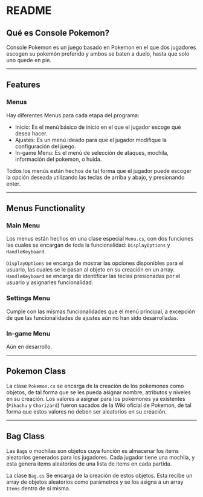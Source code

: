 # README

## Qué es Console Pokemon?

Console Pokemon es un juego basado en Pokemon en el que dos jugadores escogen su pokemón preferido y ambos se baten a duelo, hasta que solo uno quede en pie.

---

## **Features**

### **Menus**

Hay diferentes Menus para cada etapa del programa:

- Inicio: Es el menú básico de inicio en el que el jugador escoge qué desea hacer.
- Ajustes: Es un menú ideado para que el jugador modifique la configuración del juego.
- In-game Menu: Es el menú de selección de ataques, mochila, información del pokemon, o huida.

Todos los menús están hechos de tal forma que el jugador puede escoger la opción deseada utilizando las teclas de arriba y abajo, y presionando enter.

---

## **Menus Functionality**

### **Main Menu**

Los menus están hechos en una clase especial `Menu.cs`, con dos funciones las cuales se encargan de toda la funcionalidad: `DisplayOptions` y `HandleKeyboard`.

`DisplayOptions` se encarga de mostrar las opciones disponibles para el usuario, las cuales se le pasan al objeto en su creación en un array. `HandleKeyboard` se encarga de identificar las teclas presionadas por el usuario y asignarles funcionalidad.

### **Settings Menu**

Cumple con las mismas funcionalidades que el menú principal, a excepción de que las funcionalidades de ajustes aún no han sido desarrolladas.

### **In-game Menu**

Aún en desarrollo.

---

## **Pokemon Class**

La clase `Pokemon.cs` se encarga de la creación de los pokemones como objetos, de tal forma que se les pueda asignar nombre, atributos y niveles en su creación. Los valores a asignar para los pokemones ya existentes (`Pikachu` y `Charizard`) fueron sacados de la Wiki oficial de Pokemon, de tal forma que estos valores no deben ser aleatorios en su creación.

---

## **Bag Class**

Las `Bag`s o mochilas son objetos cuya función es almacenar los items aleatorios generados para los jugadores. Cada jugador tiene una mochila, y esta genera items aleatorios de una lista de items en cada partida.

La clase `Bag.cs` Se encarga de la creación de estos objetos. Esta recibe un array de objetos aleatorios como parámetros y se los asigna a un array `Items` dentro de sí misma.
